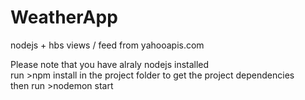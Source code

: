 # WeatherApp
nodejs + hbs views /  feed from yahooapis.com 

Please note that you have alraly nodejs installed     
run >npm install in the project folder to get the project dependencies    
then run >nodemon start         
